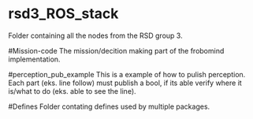 # rsd3_ROS_stack
Folder containing all the nodes from the RSD group 3.

#Mission-code
The mission/decition making part of the frobomind implementation.

#perception_pub_example
This is a example of how to pulish perception.
Each part (eks. line follow) must publish a bool, if its able verify where it is/what to do (eks. able to see the line).

#Defines
Folder contating defines used by multiple packages.
